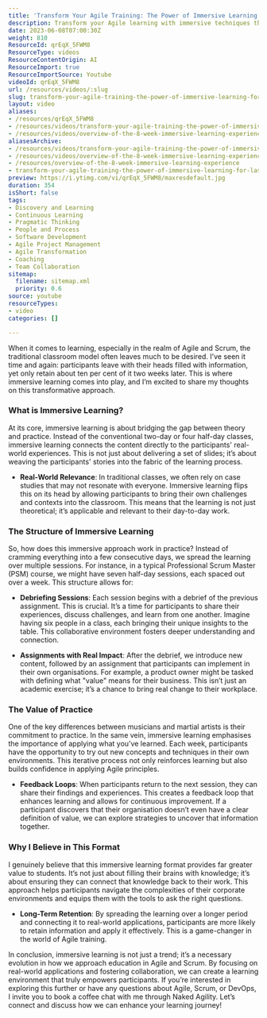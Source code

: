 ```yaml
---
title: 'Transform Your Agile Training: The Power of Immersive Learning for Lasting Impact'
description: Transform your Agile learning with immersive techniques that bridge theory and practice. Discover how real-world relevance boosts retention and application!
date: 2023-06-08T07:00:30Z
weight: 810
ResourceId: qrEqX_5FWM8
ResourceType: videos
ResourceContentOrigin: AI
ResourceImport: true
ResourceImportSource: Youtube
videoId: qrEqX_5FWM8
url: /resources/videos/:slug
slug: transform-your-agile-training-the-power-of-immersive-learning-for-lasting-impact
layout: video
aliases:
- /resources/qrEqX_5FWM8
- /resources/videos/transform-your-agile-training-the-power-of-immersive-learning-for-lasting-impact
- /resources/videos/overview-of-the-8-week-immersive-learning-experience
aliasesArchive:
- /resources/videos/transform-your-agile-training-the-power-of-immersive-learning-for-lasting-impact
- /resources/videos/overview-of-the-8-week-immersive-learning-experience
- /resources/overview-of-the-8-week-immersive-learning-experience
- transform-your-agile-training-the-power-of-immersive-learning-for-lasting-impact
preview: https://i.ytimg.com/vi/qrEqX_5FWM8/maxresdefault.jpg
duration: 354
isShort: false
tags:
- Discovery and Learning
- Continuous Learning
- Pragmatic Thinking
- People and Process
- Software Development
- Agile Project Management
- Agile Transformation
- Coaching
- Team Collaboration
sitemap:
  filename: sitemap.xml
  priority: 0.6
source: youtube
resourceTypes:
- video
categories: []

---
```

When it comes to learning, especially in the realm of Agile and Scrum, the traditional classroom model often leaves much to be desired. I’ve seen it time and again: participants leave with their heads filled with information, yet only retain about ten per cent of it two weeks later. This is where immersive learning comes into play, and I’m excited to share my thoughts on this transformative approach.

### What is Immersive Learning?

At its core, immersive learning is about bridging the gap between theory and practice. Instead of the conventional two-day or four half-day classes, immersive learning connects the content directly to the participants' real-world experiences. This is not just about delivering a set of slides; it’s about weaving the participants' stories into the fabric of the learning process.

- **Real-World Relevance**: In traditional classes, we often rely on case studies that may not resonate with everyone. Immersive learning flips this on its head by allowing participants to bring their own challenges and contexts into the classroom. This means that the learning is not just theoretical; it’s applicable and relevant to their day-to-day work.

### The Structure of Immersive Learning

So, how does this immersive approach work in practice? Instead of cramming everything into a few consecutive days, we spread the learning over multiple sessions. For instance, in a typical Professional Scrum Master (PSM) course, we might have seven half-day sessions, each spaced out over a week. This structure allows for:

- **Debriefing Sessions**: Each session begins with a debrief of the previous assignment. This is crucial. It’s a time for participants to share their experiences, discuss challenges, and learn from one another. Imagine having six people in a class, each bringing their unique insights to the table. This collaborative environment fosters deeper understanding and connection.

- **Assignments with Real Impact**: After the debrief, we introduce new content, followed by an assignment that participants can implement in their own organisations. For example, a product owner might be tasked with defining what "value" means for their business. This isn’t just an academic exercise; it’s a chance to bring real change to their workplace.

### The Value of Practice

One of the key differences between musicians and martial artists is their commitment to practice. In the same vein, immersive learning emphasises the importance of applying what you’ve learned. Each week, participants have the opportunity to try out new concepts and techniques in their own environments. This iterative process not only reinforces learning but also builds confidence in applying Agile principles.

- **Feedback Loops**: When participants return to the next session, they can share their findings and experiences. This creates a feedback loop that enhances learning and allows for continuous improvement. If a participant discovers that their organisation doesn’t even have a clear definition of value, we can explore strategies to uncover that information together.

### Why I Believe in This Format

I genuinely believe that this immersive learning format provides far greater value to students. It’s not just about filling their brains with knowledge; it’s about ensuring they can connect that knowledge back to their work. This approach helps participants navigate the complexities of their corporate environments and equips them with the tools to ask the right questions.

- **Long-Term Retention**: By spreading the learning over a longer period and connecting it to real-world applications, participants are more likely to retain information and apply it effectively. This is a game-changer in the world of Agile training.

In conclusion, immersive learning is not just a trend; it’s a necessary evolution in how we approach education in Agile and Scrum. By focusing on real-world applications and fostering collaboration, we can create a learning environment that truly empowers participants. If you’re interested in exploring this further or have any questions about Agile, Scrum, or DevOps, I invite you to book a coffee chat with me through Naked Agility. Let’s connect and discuss how we can enhance your learning journey!
